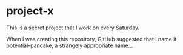 # project-x

This is a secret project that I work on every Saturday.

When I was creating this repository, GitHub suggested that I name it
potential-pancake, a strangely appropriate name...
